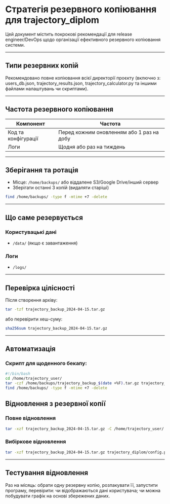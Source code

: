 
# Стратегія резервного копіювання для trajectory_diplom

Цей документ містить покрокові рекомендації для release engineer/DevOps щодо організації ефективного резервного копіювання системи.

---

##  Типи резервних копій

Рекомендовано повне копіювання всієї директорії проєкту (включно з: users_db.json, trajectory_results.json, trajectory_calculator.py та іншими файлами налаштувань чи скриптами).

---

##  Частота резервного копіювання

| Компонент              | Частота         |
|------------------------|-----------------|
| Код та конфігурації    | Перед кожним оновленням або 1 раз на добу |
| Логи                   | Щодня або раз на тиждень |

---

## Зберігання та ротація

- Місце: `/home/backups/` або віддалене S3/Google Drive/інший сервер
- Зберігати останні 3 копій (видаляти старіші)

```bash
find /home/backups/ -type f -mtime +7 -delete
```

---

##  Що саме резервується

### Користувацькі дані

- `/data/` (якщо є завантаження)

###  Логи

- `/logs/`

---

## Перевірка цілісності

Після створення архіву:

```bash
tar -tzf trajectory_backup_2024-04-15.tar.gz
```

або перевірити хеш-суму:

```bash
sha256sum trajectory_backup_2024-04-15.tar.gz
```

---

## Автоматизація

### Скрипт для щоденного бекапу:

```bash
#!/bin/bash
cd /home/trajectory_user/
tar -czf /home/backups/trajectory_backup_$(date +%F).tar.gz trajectory_diplom
find /home/backups/ -type f -mtime +7 -delete
```


## Відновлення з резервної копії

### Повне відновлення

```bash
tar -xzf trajectory_backup_2024-04-15.tar.gz -C /home/trajectory_user/
```

### Вибіркове відновлення

```bash
tar -xzf trajectory_backup_2024-04-15.tar.gz trajectory_diplom/config.py
```

---

## Тестування відновлення

Раз на місяць: обрати одну резервну копію, розпакувати її, запустити програму, перевірити: чи відображаються дані користувача; чи можна побудувати графік на основі збережених даних.


